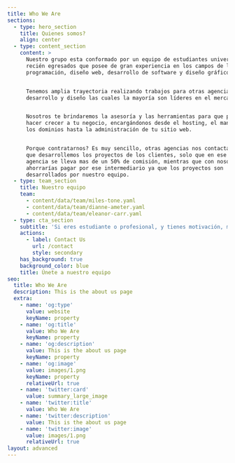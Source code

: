 ```yaml
---
title: Who We Are
sections:
  - type: hero_section
    title: Quienes somos?
    align: center
  - type: content_section
    content: >
      Nuestro grupo esta conformado por un equipo de estudiantes universitarios
      recién egresados que posee de gran experiencia en los campos de la
      programación, diseño web, desarrollo de software y diseño gráfico 


      Tenemos amplia trayectoria realizando trabajos para otras agencias de
      desarrollo y diseño las cuales la mayoría son líderes en el mercado.


      Nosotros te brindaremos la asesoría y las herramientas para que puedas
      hacer crecer a tu negocio, encargándonos desde el hosting, el manejo de
      los dominios hasta la administración de tu sitio web.


      Porque contratarnos? Es muy sencillo, otras agencias nos contactan para
      que desarrollemos los proyectos de los clientes, solo que en ese caso la
      agencia se lleva mas de un 50% de comisión, mientras que con nosotros te
      ahorrarías pagar por ese intermediario ya que los proyectos son
      desarrollados por nuestro equipo.
  - type: team_section
    title: Nuestro equipo
    team:
      - content/data/team/miles-tone.yaml
      - content/data/team/dianne-ameter.yaml
      - content/data/team/eleanor-carr.yaml
  - type: cta_section
    subtitle: 'Si eres estudiante o profesional, y tienes motivación, mandanos un mensaje'
    actions:
      - label: Contact Us
        url: /contact
        style: secondary
    has_background: true
    background_color: blue
    title: Únete a nuestro equipo
seo:
  title: Who We Are
  description: This is the about us page
  extra:
    - name: 'og:type'
      value: website
      keyName: property
    - name: 'og:title'
      value: Who We Are
      keyName: property
    - name: 'og:description'
      value: This is the about us page
      keyName: property
    - name: 'og:image'
      value: images/1.png
      keyName: property
      relativeUrl: true
    - name: 'twitter:card'
      value: summary_large_image
    - name: 'twitter:title'
      value: Who We Are
    - name: 'twitter:description'
      value: This is the about us page
    - name: 'twitter:image'
      value: images/1.png
      relativeUrl: true
layout: advanced
---
```

